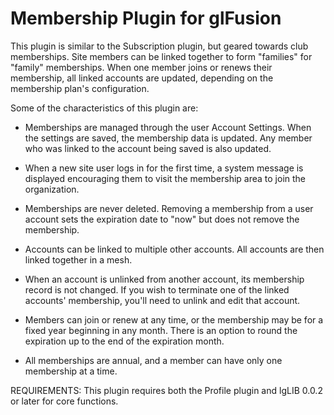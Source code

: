 Membership Plugin for glFusion
==============================

This plugin is similar to the Subscription plugin, but geared towards club
memberships. Site members can be linked together to form "families" for
"family" memberships.  When one member joins or renews their membership, all
linked accounts are updated, depending on the membership plan's configuration.

Some of the characteristics of this plugin are:
- Memberships are managed through the user Account Settings.  When the
  settings are saved, the membership data is updated.  Any member who was
  linked to the account being saved is also updated.

- When a new site user logs in for the first time, a system message is displayed encouraging them to visit the membership area to join the organization.

- Memberships are never deleted.  Removing a membership from a user account
  sets the expiration date to "now" but does not remove the membership.

- Accounts can be linked to multiple other accounts. All accounts are then
  linked together in a mesh.

- When an account is unlinked from another account, its membership record is
  not changed. If you wish to terminate one of the linked accounts'
  membership, you'll need to unlink and edit that account.

- Members can join or renew at any time, or the membership may be for a fixed
  year beginning in any month.  There is an option to round the expiration
  up to the end of the expiration month.

- All memberships are annual, and a member can have only one membership at
  a time.

REQUIREMENTS:
This plugin requires both the Profile plugin and lgLIB 0.0.2 or later for core functions.
